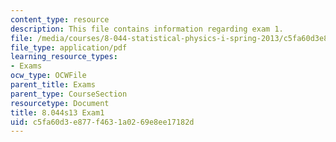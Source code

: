 ```yaml
---
content_type: resource
description: This file contains information regarding exam 1.
file: /media/courses/8-044-statistical-physics-i-spring-2013/c5fa60d3e877f4631a0269e8ee17182d_MIT8_044S14_exam1_03.pdf
file_type: application/pdf
learning_resource_types:
- Exams
ocw_type: OCWFile
parent_title: Exams
parent_type: CourseSection
resourcetype: Document
title: 8.044s13 Exam1
uid: c5fa60d3-e877-f463-1a02-69e8ee17182d
---
```

